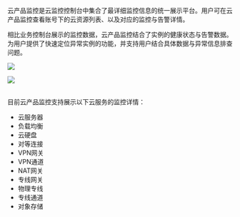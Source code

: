 云产品监控是云监控控制台中集合了最详细监控信息的统一展示平台。用户可在云产品监控查看账号下的云资源列表、以及对应的监控与告警详情。

相比业务控制台展示的监控数据，云产品监控结合了实例的健康状态与告警数据。为用户提供了快速定位异常实例的功能，并支持用户结合具体数据与异常信息排查问题。

![](http://imgcache.tcecqpoc.fsphere.cn/image/mc.qcloudimg.com/static/img/a72fd99a865b2a281ecfe182766ef5df/image.png)

![](http://imgcache.tcecqpoc.fsphere.cn/image/mc.qcloudimg.com/static/img/9a9d5e7704ed9371dac915b75daf14f4/image.png)

<br>目前云产品监控支持展示以下云服务的监控详情：

  - 云服务器
  - 负载均衡
  - 云硬盘
  - 对等连接
  - VPN网关
  - VPN通道
  - NAT网关
  - 专线网关
  - 物理专线
  - 专线通道
  - 对象存储